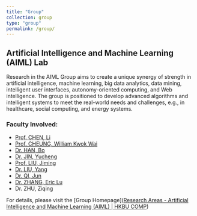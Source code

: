 ```yaml
---
title: "Group"
collection: group
type: "group"
permalink: /group/
---
```




## Artificial Intelligence and Machine Learning (AIML) Lab

Research in the AIML Group aims to create a unique synergy of strength in artificial intelligence, machine learning, big data analytics, data mining, intelligent user interfaces, autonomy-oriented computing, and Web intelligence. The group is positioned to develop advanced algorithms and intelligent systems to meet the real-world needs and challenges, e.g., in healthcare, social computing, and energy systems.



### Faculty Involved:

- [Prof. CHEN, Li](https://www.comp.hkbu.edu.hk/v1/?page=profile&id=lichen)
- [Prof. CHEUNG, William Kwok Wai](https://www.comp.hkbu.edu.hk/v1/?page=profile&id=william)
- [Dr. HAN, Bo](https://www.comp.hkbu.edu.hk/v1/?page=profile&id=bhanml)
- [Dr. JIN, Yucheng](https://www.comp.hkbu.edu.hk/v1/?page=profile&id=yuchengjin)
- [Prof. LIU, Jiming](https://www.comp.hkbu.edu.hk/v1/?page=profile&id=jiming)
- [Dr. LIU, Yang](https://www.comp.hkbu.edu.hk/v1/?page=profile&id=csygliu)
- [Dr. QI, Jun](https://www.comp.hkbu.edu.hk/v1/?page=faculty)
- [Dr. ZHANG, Eric Lu](https://www.comp.hkbu.edu.hk/v1/?page=profile&id=ericluzhang)
- Dr. ZHU, Ziqing

For details, please visit the [Group Homepage]([Research Areas - Artificial Intelligence and Machine Learning (AIML) | HKBU COMP](https://www.comp.hkbu.edu.hk/v1/?page=research_areas&id=1))
